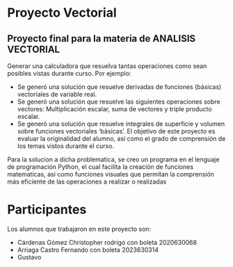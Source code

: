 # Proyecto Vectorial
## Proyecto final para la materia de ANALISIS VECTORIAL
Generar una calculadora que resuelva tantas operaciones como sean posibles vistas durante curso. 
Por ejemplo: 
* Se generó una solución que resuelve derivadas de funciones (básicas) vectoriales de variable real.
* Se generó una solución que resuelve las siguientes operaciones sobre vectores: Multiplicación escalar, suma de vectores y triple producto escalar.
* Se generó una solución que resuelve integrales de superficie y volumen sobre funciones vectoriales ‘básicas’.
El objetivo de este proyecto es evaluar la originalidad del alumno, así como el grado de comprensión de los temas vistos durante el curso.

Para la solucion a dicha problematica, se creo un programa en el lenguaje de programación Python, el cual facilita la creación de funciones matematicas, así como funciones visuales que permitan la comprensión más eficiente de las operaciones a realizar o realizadas

# Participantes
Los alumnos que trabajaron en este proyecto son:
* Cárdenas Gómez Christopher rodrigo con boleta 2020630068
* Arriaga Castro Fernando con boleta 2023630314
* Gustavo
